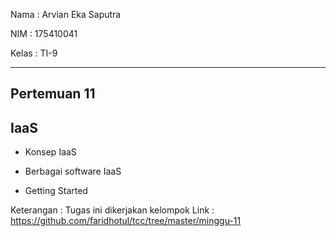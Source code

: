 Nama	: Arvian Eka Saputra

NIM		: 175410041

Kelas	: TI-9

________________________________________

## Pertemuan 11

## IaaS

- Konsep IaaS

- Berbagai software IaaS

- Getting Started

Keterangan : 
Tugas ini dikerjakan kelompok
Link : https://github.com/faridhotul/tcc/tree/master/minggu-11